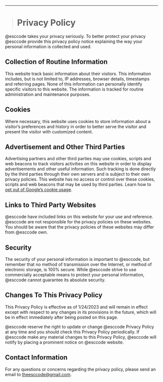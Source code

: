 
---

># Privacy Policy

@esccode takes your privacy seriously. To better protect your privacy @esccode provide this privacy policy notice explaining the way your personal information is collected and used.


## Collection of Routine Information

This website track basic information about their visitors. This information includes, but is not limited to, IP addresses, browser details, timestamps and referring pages. None of this information can personally identify specific visitors to this website. The information is tracked for routine administration and maintenance purposes.


## Cookies

Where necessary, this website uses cookies to store information about a visitor’s preferences and history in order to better serve the visitor and present the visitor with customized content.


## Advertisement and Other Third Parties

Advertising partners and other third parties may use cookies, scripts and web beacons to track visitors activities on this website in order to display advertisements and other useful information. Such tracking is done directly by the third parties through their own servers and is subject to their own privacy policies. This website has no access or control over these cookies, scripts and web beacons that may be used by third parties. Learn how to [opt out of Google’s cookie usage](http://www.google.com/privacy_ads.html).


## Links to Third Party Websites

@esccode have included links on this website for your use and reference. @esccode are not responsible for the privacy policies on these websites. You should be aware that the privacy policies of these websites may differ from @esccode own.


## Security

The security of your personal information is important to @esccode, but remember that no method of transmission over the Internet, or method of electronic storage, is 100% secure. While @esccode strive to use commercially acceptable means to protect your personal information, @esccode cannot guarantee its absolute security.


## Changes To This Privacy Policy

This Privacy Policy is effective as of 1/24/2023 and will remain in effect except with respect to any changes in its provisions in the future, which will be in effect immediately after being posted on this page.

@esccode reserve the right to update or change @esccode Privacy Policy at any time and you should check this Privacy Policy periodically. If @esccode make any material changes to this Privacy Policy, @esccode will notify by placing a prominent notice on @esccode website.


## Contact Information

For any questions or concerns regarding the privacy policy, please send an email to theesccode@gmail.com.